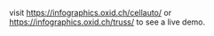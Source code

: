 visit https://infographics.oxid.ch/cellauto/ or https://infographics.oxid.ch/truss/ to see a live demo.

